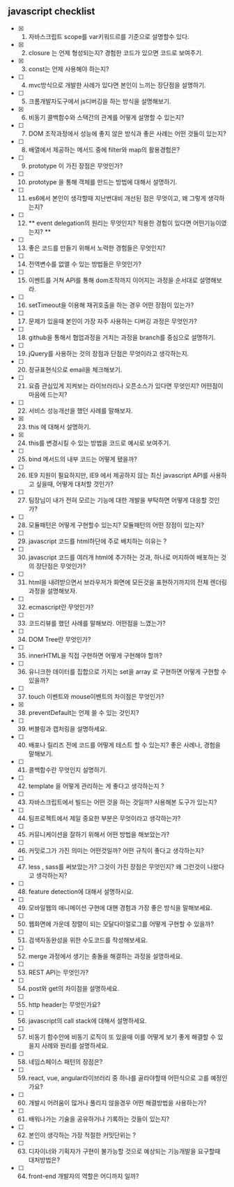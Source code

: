 ## javascript checklist
- [x] 1.  자바스크립트 scope를 var키워드르를 기준으로 설명할수 있다.
- [x] 2.  closure 는 언제 형성되는지? 경험한 코드가 있으면 코드로 보여주기.
- [x] 3.  const는 언제 사용해야 하는지?
- [ ] 4.  mvc방식으로 개발한 사례가 있다면 본인이 느끼는 장단점을 설명하기.
- [ ] 5.  크롬개발자도구에서 js디버깅을 하는 방식을 설명해보기.​
- [x] 6.  비동기 콜백함수와 스택간의 관계를 어떻게 설명할 수 있는지? 
- [ ] 7.  DOM 조작과정에서 성능에 좋지 않은 방식과 좋은 사례는 어떤 것들이 있는지?
- [ ] 8.  배열에서 제공하는 메서드 중에 filter와 map의 활용경험은? 
- [ ] 9.  prototype 이 가진 장점은 무엇인가? 
- [ ] 10.  prototype 을 통해 객체를 만드는 방법에 대해서 설명하기.
- [ ] 11.  es6에서 본인이 생각할때 지난번대비 개선된 점은 무엇이고, 왜 그렇게 생각하는지? 
- [ ] 12.  ** event delegation의 원리는 무엇인지? 적용한 경험이 있다면 어떤기능이였는지? **
- [ ] 13.  좋은 코드를 만들기 위해서 노력한 경험들은 무엇인지? 
- [ ] 14.  전역변수를 없앨 수 있는 방법들은 무엇인가? 
- [ ] 15.  이벤트를 거쳐 API를 통해 dom조작까지 이어지는 과정을 순서대로 설명해보라.
- [ ] 16.  setTimeout을 이용해 재귀호출을 하는 경우 어떤 장점이 있는가? 
- [ ] 17.  문제가 있을때 본인이 가장 자주 사용하는 디버깅 과정은 무엇인가? 
- [ ] 18.  github을 통해서 협업과정을 거치는 과정을 branch를 중심으로 설명하기. 
- [ ] 19.  jQuery를 사용하는 것의 장점과 단점은 무엇이라고 생각하는지.
- [ ] 20.  정규표현식으로 email을 체크해보기.
- [ ] 21.  요즘 관심있게 지켜보는 라이브러리나 오픈소스가 있다면 무엇인지? 어떤점이 마음에 드는지?
- [ ] 22.  서비스 성능개선을 했던 사례를 말해보자.
- [x] 23.  this 에 대해서 설명하기. 
- [x] 24.  this를 변경시킬 수 있는 방법을 코드로 예시로 보여주기.
- [ ] 25.  bind 메서드의 내부 코드는 어떻게 됐을까? 
- [ ] 26.  IE9 지원이 필요하지만, IE9 에서 제공하지 않는 최신 javascript API를 사용하고 싶을때, 어떻게 대처할 것인가? 
- [ ] 27. 팀장님이 내가 전혀 모르는 기능에 대한 개발을 부탁하면 어떻게 대응할 것인가? 
- [ ] 28. 모듈패턴은 어떻게 구현할수 있는지? 모듈패턴의 어떤 장점이 있는지?
- [ ] 29.  javascript 코드를 html하단에 주로 배치하는 이유는 ? 
- [ ] 30.  javascript 코드를 여러개 html에 추가하는 것과, 하나로 머지하여 배포하는 것의 장단점은 무엇인가? 
- [ ] 31.  html을 내려받으면서 브라우저가 화면에 모든것을 표현하기까지의 전체 렌더링 과정을 설명해보자. 
- [ ] 32.  ecmascript란 무엇인가? 
- [ ] 33.  코드리뷰를 했던 사례를 말해보라. 어떤점을 느꼈는가? 
- [ ] 34.  DOM Tree란 무엇인가? 
- [ ] 35.  innerHTML을 직접 구현하면 어떻게 구현해야 할까? 
- [ ] 36.  유니크한 데이터를 집합으로 가지는 set을 array 로 구현하면 어떻게 구현할 수 있을까? 
- [ ] 37.  touch 이벤트와 mouse이벤트의 차이점은 무엇인가? 
- [x] 38.  preventDefault는 언제 쓸 수 있는 것인지? 
- [ ] 39.  버블링과 캡처링을 설명하세요. 
- [ ] 40.  배포나 릴리즈 전에 코드를 어떻게 테스트 할 수 있는지? 좋은 사례나, 경험을 말해보기. 
- [ ] 41.  콜백함수란 무엇인지 설명하기.
- [ ] 42.  template 을 어떻게 관리하는 게 좋다고 생각하는지 ? 
- [ ] 43.  자바스크립트에서 빌드는 어떤 것을 하는 것일까? 사용해본 도구가 있는지? 
- [ ] 44.  팀프로젝트에서 제일 중요한 부분은 무엇이라고 생각하는가? 
- [ ] 45.  커뮤니케이션을 잘하기 위해서 어떤 방법을 해보았는가? 
- [ ] 46.  커밋로그가 가진 의미는 어떤것일까? 어떤 규칙이 좋다고 생각하는지?
- [ ] 47.  less , sass를 써보았는가? 그것이 가진 장점은 무엇인지?  왜 그런것이 나왔다고 생각하는지? 
- [ ] 48.  feature detection에 대해서 설명하시요.
- [ ] 49.  모바일웹의 애니메이션 구현에 대핸 경험과 가장 좋은 방식을 말해보세요. 
- [ ] 50.  웹화면에 가운데 정렬이 되는 모달다이얼로그를 어떻게 구현할 수 있을까? 
- [ ] 51.  검색자동완성을 위한 수도코드를 작성해보세요. 
- [ ] 52.  merge 과정에서 생기는 충돌을 해결하는 과정을 설명하세요. 
- [ ] 53.  REST API는 무엇인가? 
- [ ] 54.  post와 get의 차이점을 설명하세요. 
- [ ] 55.  http header는 무엇인가요? 
- [ ] 56.  javascript의 call stack에 대해서 설명하세요. 
- [ ] 57.  비동기 함수안에 비동기 로직이 또 있을때 이를 어떻게 보기 좋게 해결할 수 있을지 사례와 원리를 설명하세요.
- [ ] 58.  네임스페이스 패턴의 장점은? 
- [ ] 59.  react, vue, angular라이브러리 중 하나를 골라야할때 어떤식으로 고를 예정인가요? 
- [ ] 60.  개발시 어려움이 많거나 풀리지 않을경우 어떤 해결방법을 사용하는가? 
- [ ] 61.  배워나가는 기술을 공유하거나 기록하는 것들이 있는지? 
- [ ] 62.  본인이 생각하는 가장 적절한 커밋단위는 ? 
- [ ] 63.  디자이너와 기획자가 구현이 불가능할 것으로 예상되는 기능개발을 요구할때 대처방법은? 
- [ ] 64.  front-end 개발자의 역할은 어디까지 일까? 